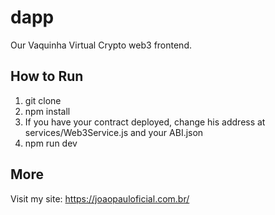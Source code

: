 # dapp

Our Vaquinha Virtual Crypto web3 frontend.

## How to Run

1. git clone
2. npm install
3. If you have your contract deployed, change his address at services/Web3Service.js and your ABI.json
4. npm run dev

## More

Visit my site: https://joaopauloficial.com.br/